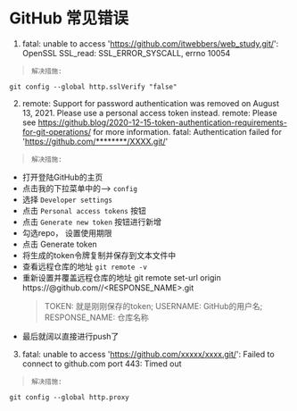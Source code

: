 # GitHub 常见错误

1. fatal: unable to access 'https://github.com/itwebbers/web_study.git/': OpenSSL SSL_read: SSL_ERROR_SYSCALL, errno 10054
>   `解决措施: ` 
```shell
git config --global http.sslVerify "false"
```

2. remote: Support for password authentication was removed on August 13, 2021. Please use a personal access token instead.
remote: Please see https://github.blog/2020-12-15-token-authentication-requirements-for-git-operations/ for more information.
fatal: Authentication failed for 'https://github.com/********/XXXX.git/'

>   `解决措施: ` 
- 打开登陆GitHub的主页 
- 点击我的下拉菜单中的--> `config`
- 选择 `Developer settings`
- 点击 `Personal access tokens` 按钮
- 点击 `Generate new token` 按钮进行新增
- 勾选repo， 设置使用期限
- 点击 Generate token
- 将生成的token令牌复制并保存到文本文件中
- 查看远程仓库的地址  `git remote -v`
- 重新设置并覆盖远程仓库的地址  git remote set-url origin  https://<TOKEN>@github.com/<USERNAME>/<RESPONSE_NAME>.git
    >  TOKEN: 就是刚刚保存的token; USERNAME: GitHub的用户名; RESPONSE_NAME: 仓库名称
- 最后就阔以直接进行push了

3. fatal: unable to access 'https://github.com/xxxxx/xxxx.git/': Failed to connect to github.com port 443: Timed out

>   `解决措施: ` 
```shell
git config --global http.proxy 
```